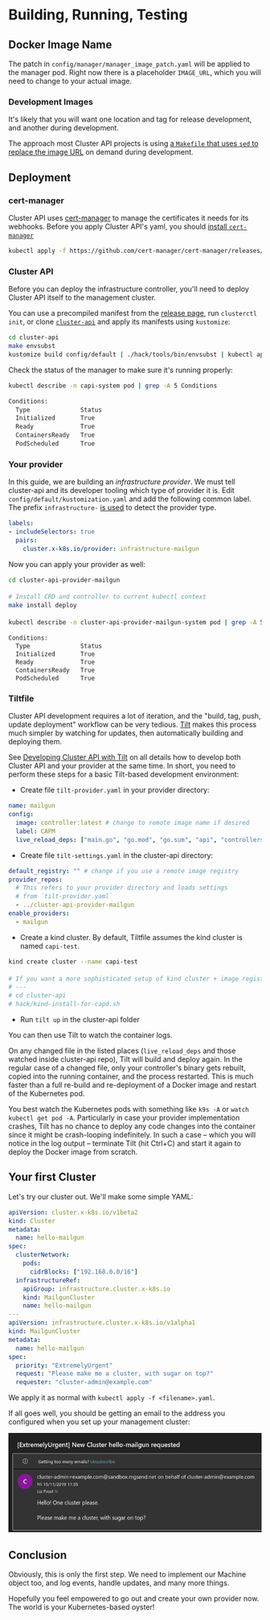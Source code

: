 # Building, Running, Testing

## Docker Image Name

The patch in `config/manager/manager_image_patch.yaml` will be applied to the manager pod.
Right now there is a placeholder `IMAGE_URL`, which you will need to change to your actual image.

### Development Images
It's likely that you will want one location and tag for release development, and another during development.

The approach most Cluster API projects is using [a `Makefile` that uses `sed` to replace the image URL][sed] on demand during development.

[sed]: https://github.com/kubernetes-sigs/cluster-api/blob/e0fb83a839b2755b14fbefbe6f93db9a58c76952/Makefile#L201-L204

## Deployment

### cert-manager

Cluster API uses [cert-manager] to manage the certificates it needs for its webhooks.
Before you apply Cluster API's yaml, you should [install `cert-manager`][cm-install]

[cert-manager]: https://github.com/cert-manager/cert-manager
[cm-install]: https://cert-manager.io/docs/installation/

```bash
kubectl apply -f https://github.com/cert-manager/cert-manager/releases/download/<version>/cert-manager.yaml
```

### Cluster API

Before you can deploy the infrastructure controller, you'll need to deploy Cluster API itself to the management cluster.

You can use a precompiled manifest from the [release page][releases], run `clusterctl init`, or clone [`cluster-api`][capi] and apply its manifests using `kustomize`:

```bash
cd cluster-api
make envsubst
kustomize build config/default | ./hack/tools/bin/envsubst | kubectl apply -f -
```

Check the status of the manager to make sure it's running properly:

```bash
kubectl describe -n capi-system pod | grep -A 5 Conditions
```
```bash
Conditions:
  Type              Status
  Initialized       True
  Ready             True
  ContainersReady   True
  PodScheduled      True
```

[capi]: https://github.com/kubernetes-sigs/cluster-api
[releases]: https://github.com/kubernetes-sigs/cluster-api/releases

### Your provider

In this guide, we are building an _infrastructure provider_. We must tell cluster-api and its developer tooling which type of provider it is. Edit `config/default/kustomization.yaml` and add the following common label. The prefix `infrastructure-` [is used][label_prefix] to detect the provider type.

```yaml
labels:
- includeSelectors: true
  pairs:
    cluster.x-k8s.io/provider: infrastructure-mailgun
```

Now you can apply your provider as well:

```bash
cd cluster-api-provider-mailgun

# Install CRD and controller to current kubectl context
make install deploy

kubectl describe -n cluster-api-provider-mailgun-system pod | grep -A 5 Conditions
```

```text
Conditions:
  Type              Status
  Initialized       True
  Ready             True
  ContainersReady   True
  PodScheduled      True
```

[label_prefix]: https://github.com/kubernetes-sigs/cluster-api/search?q=%22infrastructure-%22

### Tiltfile
Cluster API development requires a lot of iteration, and the "build, tag, push, update deployment" workflow can be very tedious.
[Tilt](https://tilt.dev) makes this process much simpler by watching for updates, then automatically building and deploying them.

See [Developing Cluster API with Tilt](../../core/tilt.md) on all details how to develop both Cluster API and your provider at the same time. In short, you need to perform these steps for a basic Tilt-based development environment:

- Create file `tilt-provider.yaml` in your provider directory:

```yaml
name: mailgun
config:
  image: controller:latest # change to remote image name if desired
  label: CAPM
  live_reload_deps: ["main.go", "go.mod", "go.sum", "api", "controllers", "pkg"]
```

- Create file `tilt-settings.yaml` in the cluster-api directory:

```yaml
default_registry: "" # change if you use a remote image registry
provider_repos:
  # This refers to your provider directory and loads settings
  # from `tilt-provider.yaml`
  - ../cluster-api-provider-mailgun
enable_providers:
  - mailgun
```

- Create a kind cluster. By default, Tiltfile assumes the kind cluster is named `capi-test`.

```bash
kind create cluster --name capi-test

# If you want a more sophisticated setup of kind cluster + image registry, try:
# ---
# cd cluster-api
# hack/kind-install-for-capd.sh
```

- Run `tilt up` in the cluster-api folder

You can then use Tilt to watch the container logs.

On any changed file in the listed places (`live_reload_deps` and those watched inside cluster-api repo), Tilt will build and deploy again. In the regular case of a changed file, only your controller's binary gets rebuilt, copied into the running container, and the process restarted. This is much faster than a full re-build and re-deployment of a Docker image and restart of the Kubernetes pod.

You best watch the Kubernetes pods with something like `k9s -A` or `watch kubectl get pod -A`. Particularly in case your provider implementation crashes, Tilt has no chance to deploy any code changes into the container since it might be crash-looping indefinitely. In such a case – which you will notice in the log output – terminate Tilt (hit Ctrl+C) and start it again to deploy the Docker image from scratch.

## Your first Cluster

Let's try our cluster out. We'll make some simple YAML:

```yaml
apiVersion: cluster.x-k8s.io/v1beta2
kind: Cluster
metadata:
  name: hello-mailgun
spec:
  clusterNetwork:
    pods:
      cidrBlocks: ["192.168.0.0/16"]
  infrastructureRef:
    apiGroup: infrastructure.cluster.x-k8s.io
    kind: MailgunCluster
    name: hello-mailgun
---
apiVersion: infrastructure.cluster.x-k8s.io/v1alpha1
kind: MailgunCluster
metadata:
  name: hello-mailgun
spec:
  priority: "ExtremelyUrgent"
  request: "Please make me a cluster, with sugar on top?"
  requester: "cluster-admin@example.com"
```

We apply it as normal with `kubectl apply -f <filename>.yaml`.

If all goes well, you should be getting an email to the address you configured when you set up your management cluster:

![An email from mailgun urgently requesting a cluster](cluster-email.png)

## Conclusion

Obviously, this is only the first step.
We need to implement our Machine object too, and log events, handle updates, and many more things.

Hopefully you feel empowered to go out and create your own provider now.
The world is your Kubernetes-based oyster!
